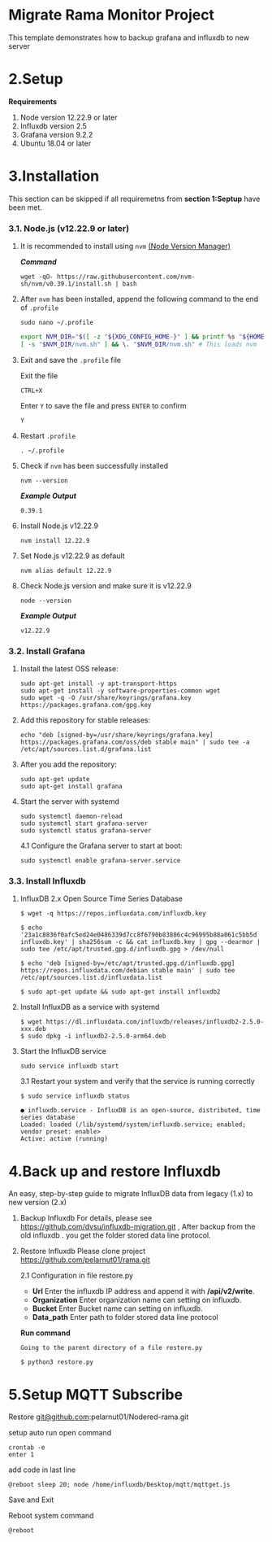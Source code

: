 # Migrate Rama Monitor Project

This template demonstrates how to backup grafana and influxdb to new server

# 2.Setup

**Requirements**

1. Node version 12.22.9 or later
2. Influxdb version 2.5
3. Grafana version 9.2.2
4. Ubuntu 18.04 or later

# 3.Installation

This section can be skipped if all requiremetns from **section 1:Septup** have been met.

### 3.1. Node.js (v12.22.9 or later)

1. It is recommended to install using `nvm` [(Node Version Manager)](https://github.com/nvm-sh/nvm)

   **_Command_**

   ```none
   wget -qO- https://raw.githubusercontent.com/nvm-sh/nvm/v0.39.1/install.sh | bash
   ```

2. After `nvm` has been installed, append the following command to the end of `.profile`

   ```none
   sudo nano ~/.profile
   ```

   ```bash
   export NVM_DIR="$([ -z "${XDG_CONFIG_HOME-}" ] && printf %s "${HOME}/.nvm" || printf %s "${XDG_CONFIG_HOME}/nvm")"
   [ -s "$NVM_DIR/nvm.sh" ] && \. "$NVM_DIR/nvm.sh" # This loads nvm
   ```

3. Exit and save the `.profile` file

   Exit the file

   ```none
   CTRL+X
   ```

   Enter `Y` to save the file and press `ENTER` to confirm

   ```none
   Y
   ```

4. Restart `.profile`

   ```none
   . ~/.profile
   ```

5. Check if `nvm` has been successfully installed

   ```none
   nvm --version
   ```

   **_Example Output_**

   ```none
   0.39.1
   ```

6. Install Node.js v12.22.9

   ```none
   nvm install 12.22.9
   ```

7. Set Node.js v12.22.9 as default

   ```none
   nvm alias default 12.22.9
   ```

8. Check Node.js version and make sure it is v12.22.9

   ```none
   node --version
   ```

   **_Example Output_**

   ```none
   v12.22.9
   ```

### 3.2. Install Grafana

1. Install the latest OSS release:

   ```
   sudo apt-get install -y apt-transport-https
   sudo apt-get install -y software-properties-common wget
   sudo wget -q -O /usr/share/keyrings/grafana.key https://packages.grafana.com/gpg.key
   ```

2. Add this repository for stable releases:

   ```
   echo "deb [signed-by=/usr/share/keyrings/grafana.key] https://packages.grafana.com/oss/deb stable main" | sudo tee -a /etc/apt/sources.list.d/grafana.list
   ```

3. After you add the repository:
   ```
   sudo apt-get update
   sudo apt-get install grafana
   ```
4. Start the server with systemd

   ```
   sudo systemctl daemon-reload
   sudo systemctl start grafana-server
   sudo systemctl status grafana-server
   ```

   4.1 Configure the Grafana server to start at boot:

   ```
   sudo systemctl enable grafana-server.service
   ```

### 3.3. Install Influxdb

1.  InfluxDB 2.x Open Source Time Series Database

    ```
    $ wget -q https://repos.influxdata.com/influxdb.key
    ```

    ```
    $ echo '23a1c8836f0afc5ed24e0486339d7cc8f6790b83886c4c96995b88a061c5bb5d influxdb.key' | sha256sum -c && cat influxdb.key | gpg --dearmor | sudo tee /etc/apt/trusted.gpg.d/influxdb.gpg > /dev/null
    ```

    ```
    $ echo 'deb [signed-by=/etc/apt/trusted.gpg.d/influxdb.gpg] https://repos.influxdata.com/debian stable main' | sudo tee /etc/apt/sources.list.d/influxdata.list
    ```

    ```
    $ sudo apt-get update && sudo apt-get install influxdb2
    ```

2.  Install InfluxDB as a service with systemd

    ```
    $ wget https://dl.influxdata.com/influxdb/releases/influxdb2-2.5.0-xxx.deb
    $ sudo dpkg -i influxdb2-2.5.0-arm64.deb
    ```

3.  Start the InfluxDB service

    ```
    sudo service influxdb start
    ```

    3.1 Restart your system and verify that the service is running correctly

    ```
    $ sudo service influxdb status

    ● influxdb.service - InfluxDB is an open-source, distributed, time series database
    Loaded: loaded (/lib/systemd/system/influxdb.service; enabled; vendor preset: enable>
    Active: active (running)
    ```

# 4.Back up and restore Influxdb

An easy, step-by-step guide to migrate InfluxDB data from legacy (1.x) to new version (2.x)

1.  Backup Influxdb
    For details, please see https://github.com/dvsu/influxdb-migration.git , After backup from the old influxdb . you get the folder stored data line protocol.
2.  Restore Influxdb
    Please clone project https://github.com/pelarnut01/rama.git

    2.1 Configuration in file restore.py

    - **Url** Enter the influxdb IP address and append it with **/api/v2/write**.
    - **Organization** Enter organization name can setting on influxdb.
    - **Bucket** Enter Bucket name can setting on influxdb.
    - **Data_path** Enter path to folder stored data line protocol

    **Run command**

        Going to the parent directory of a file restore.py

        $ python3 restore.py

# 5.Setup MQTT Subscribe

Restore
git@github.com:pelarnut01/Nodered-rama.git

setup auto run
open command

```
crontab -e
enter 1
```

add code in last line

```
@reboot sleep 20; node /home/influxdb/Desktop/mqtt/mqttget.js
```

Save and Exit

Reboot system
command

```
@reboot
```
